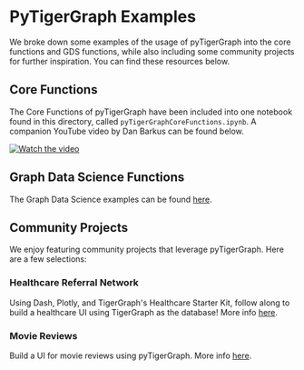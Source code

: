 # PyTigerGraph Examples
We broke down some examples of the usage of pyTigerGraph into the core functions and GDS functions, while also including some community projects for further inspiration. You can find these resources below.

## Core Functions
The Core Functions of pyTigerGraph have been included into one notebook found in this directory, called `pyTigerGraphCoreFunctions.ipynb`. A companion YouTube video by Dan Barkus can be found below.

[![Watch the video](https://img.youtube.com/vi/2BcC3C-qfX4/hqdefault.jpg)](https://www.youtube.com/watch?v=2BcC3C-qfX4)

## Graph Data Science Functions
The Graph Data Science examples can be found [here](https://docs.tigergraph.com/ml-workbench/current/tutorials/).

## Community Projects
We enjoy featuring community projects that leverage pyTigerGraph. Here are a few selections:

### Healthcare Referral Network
Using Dash, Plotly, and TigerGraph's Healthcare Starter Kit, follow along to build a healthcare UI using TigerGraph as the database! More info [here](https://tigergraph-devlabs.github.io/tg-dash-class/examples/#healthcare-referrals).

### Movie Reviews
Build a UI for movie reviews using pyTigerGraph. More info [here](https://tigergraph-devlabs.github.io/tg-dash-class/examples/#movie-reviews-starter-kit).